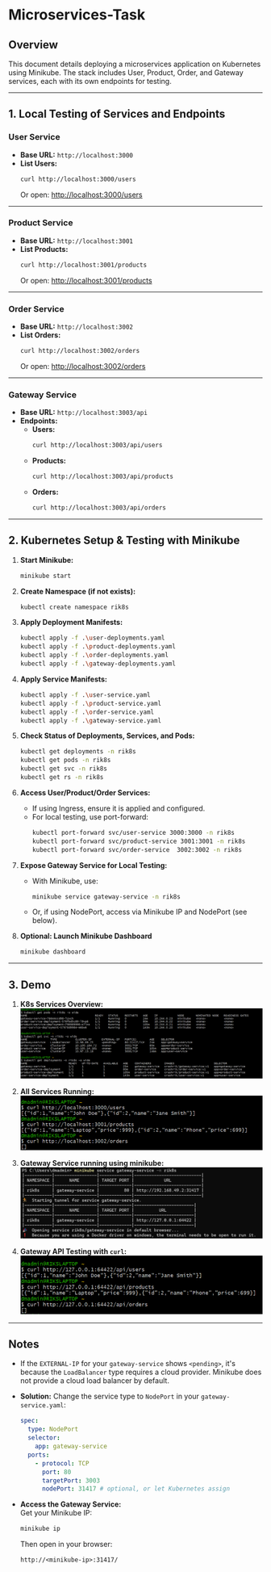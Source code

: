 # Microservices-Task

## Overview
This document details deploying a microservices application on Kubernetes using Minikube. The stack includes User, Product, Order, and Gateway services, each with its own endpoints for testing.

---

## 1. Local Testing of Services and Endpoints

### **User Service**
- **Base URL:** `http://localhost:3000`
- **List Users:**  
  ```bash
  curl http://localhost:3000/users
  ```
  Or open: [http://localhost:3000/users](http://localhost:3000/users)

---

### **Product Service**
- **Base URL:** `http://localhost:3001`
- **List Products:**  
  ```bash
  curl http://localhost:3001/products
  ```
  Or open: [http://localhost:3001/products](http://localhost:3001/products)

---

### **Order Service**
- **Base URL:** `http://localhost:3002`
- **List Orders:**  
  ```bash
  curl http://localhost:3002/orders
  ```
  Or open: [http://localhost:3002/orders](http://localhost:3002/orders)

---

### **Gateway Service**
- **Base URL:** `http://localhost:3003/api`
- **Endpoints:**
  - **Users:**  
    ```bash
    curl http://localhost:3003/api/users
    ```
  - **Products:**  
    ```bash
    curl http://localhost:3003/api/products
    ```
  - **Orders:**  
    ```bash
    curl http://localhost:3003/api/orders
    ```

---

## 2. Kubernetes Setup & Testing with Minikube

1. **Start Minikube:**
   ```bash
   minikube start
   ```

2. **Create Namespace (if not exists):**
   ```bash
   kubectl create namespace rik8s
   ```

3. **Apply Deployment Manifests:**
   ```bash
   kubectl apply -f .\user-deployments.yaml
   kubectl apply -f .\product-deployments.yaml 
   kubectl apply -f .\order-deployments.yaml
   kubectl apply -f .\gateway-deployments.yaml
   ```

4. **Apply Service Manifests:**
   ```bash
   kubectl apply -f .\user-service.yaml
   kubectl apply -f .\product-service.yaml
   kubectl apply -f .\order-service.yaml
   kubectl apply -f .\gateway-service.yaml   
   ```

5. **Check Status of Deployments, Services, and Pods:**
   ```bash
   kubectl get deployments -n rik8s
   kubectl get pods -n rik8s
   kubectl get svc -n rik8s
   kubectl get rs -n rik8s
   ```

6. **Access User/Product/Order Services:**
   - If using Ingress, ensure it is applied and configured.
   - For local testing, use port-forward:
     ```bash
     kubectl port-forward svc/user-service 3000:3000 -n rik8s
     kubectl port-forward svc/product-service 3001:3001 -n rik8s
     kubectl port-forward svc/order-service  3002:3002 -n rik8s
     ```

7. **Expose Gateway Service for Local Testing:**
   - With Minikube, use:
     ```bash
     minikube service gateway-service -n rik8s
     ```
   - Or, if using NodePort, access via Minikube IP and NodePort (see below).

8. **Optional: Launch Minikube Dashboard**
   ```bash
   minikube dashboard
   ```

---

## 3. Demo

1. **K8s Services Overview:**  
   ![K8s Availability Status](Submission/screenshots/k8s_avilability_status.png)

2. **All Services Running:**  
   ![Microservices Running](Submission/screenshots/2_microservices_run.png)

3. **Gateway Service running using minikube:**  
   ![Gateway Service](Submission/screenshots/1_Gateway_service.png)

4. **Gateway API Testing with `curl`:**  
   ![Gateway Services](Submission/screenshots/3_gateway_services.png)

---

## Notes

- If the `EXTERNAL-IP` for your `gateway-service` shows `<pending>`, it's because the `LoadBalancer` type requires a cloud provider. Minikube does not provide a cloud load balancer by default.
- **Solution:** Change the service type to `NodePort` in your `gateway-service.yaml`:

  ```yaml
  spec:
    type: NodePort
    selector:
      app: gateway-service
    ports:
      - protocol: TCP
        port: 80
        targetPort: 3003
        nodePort: 31417 # optional, or let Kubernetes assign
  ```

- **Access the Gateway Service:**  
  Get your Minikube IP:
  ```bash
  minikube ip
  ```
  Then open in your browser:
  ```
  http://<minikube-ip>:31417/
  ```
